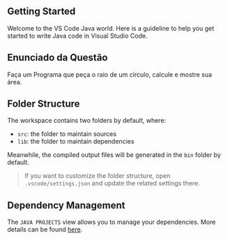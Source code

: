 ## Getting Started

Welcome to the VS Code Java world. Here is a guideline to help you get started to write Java code in Visual Studio Code.

## Enunciado da Questão

Faça um Programa que peça o raio de um círculo, calcule e mostre sua área.

## Folder Structure

The workspace contains two folders by default, where:

- `src`: the folder to maintain sources
- `lib`: the folder to maintain dependencies

Meanwhile, the compiled output files will be generated in the `bin` folder by default.

> If you want to customize the folder structure, open `.vscode/settings.json` and update the related settings there.

## Dependency Management

The `JAVA PROJECTS` view allows you to manage your dependencies. More details can be found [here](https://github.com/microsoft/vscode-java-dependency#manage-dependencies).
